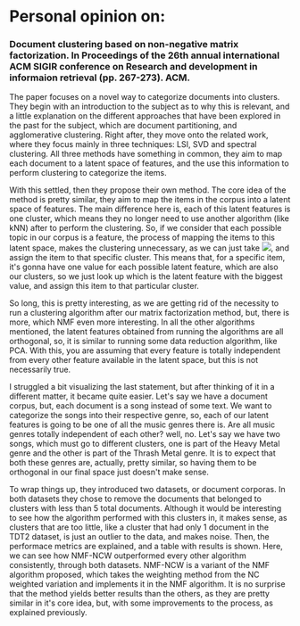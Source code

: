 # Personal opinion on:

### Document clustering based on non-negative matrix factorization. In Proceedings of the 26th annual international ACM SIGIR conference on Research and development in informaion retrieval (pp. 267-273). ACM.

The paper focuses on a novel way to categorize documents into clusters. They begin with an introduction to the subject as to why this is relevant, and a little explanation on the different approaches that have been explored in the past for the subject, which are document partitioning, and agglomerative clustering. Right after, they move onto the related work, where they focus mainly in three techniques: LSI, SVD and spectral clustering. All three methods have something in common, they aim to map each document to a latent space of features, and the use this information to perform clustering to categorize the items.

With this settled, then they propose their own method. The core idea of the method is pretty similar, they aim to map the items in the corpus into a latent space of features. The main difference here is, each of this latent features is one cluster, which means they no longer need to use another algorithm (like kNN) after to perform the clustering. So, if we consider that each possible topic in our corpus is a feature, the process of mapping the items to this latent space, makes the clustering unnecessary, as we can just take <img src="https://render.githubusercontent.com/render/math?math=arg max v_{ij}">, and assign the item to that specific cluster. This means that, for a specific item, it's gonna have one value for each possible latent feature, which are also our clusters, so we just look up which is the latent feature with the biggest value, and assign this item to that particular cluster.

So long, this is pretty interesting, as we are getting rid of the necessity to run a clustering algorithm after our matrix factorization method, but, there is more, which NMF even more interesting. In all the other algorithms mentioned, the latent features obtained from running the algorithms are all orthogonal, so, it is similar to running some data reduction algorithm, like PCA. With this, you are assuming that every feature is totally independent from every other feature available in the latent space, but this is not necessarily true.

I struggled a bit visualizing the last statement, but after thinking of it in a different matter, it became quite easier. Let's say we have a document corpus, but, each document is a song instead of some text. We want to categorize the songs into their respective genre, so, each of our latent features is going to be one of all the music genres there is. Are all music genres totally independent of each other? well, no. Let's say we have two songs, which must go to different clusters, one is part of the Heavy Metal genre and the other is part of the Thrash Metal genre. It is to expect that both these genres are, actually, pretty similar, so having them to be orthogonal in our final space just doesn't make sense.

To wrap things up, they introduced two datasets, or document corporas. In both datasets they chose to remove the documents that belonged to clusters with less than 5 total documents. Although it would be interesting to see how the algorithm performed with this clusters in, it makes sense, as clusters that are too little, like a cluster that had only 1 document in the TDT2 dataset, is just an outlier to the data, and makes noise. Then, the performace metrics are explained, and a table with results is shown. Here, we can see how NMF-NCW outperformed every other algorithm consistently, through both datasets. NMF-NCW is a variant of the NMF algorithm proposed, which takes the weighting method from the NC weighted variation and implements it in the NMF algorithm. It is no surprise that the method yields better results than the others, as they are pretty similar in it's core idea, but, with some improvements to the process, as explained previously.